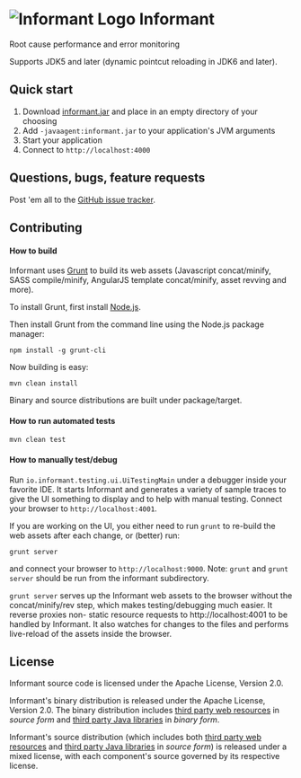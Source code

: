 <img src="https://secure.gravatar.com/avatar/ab0f1c8f702263d8c954314b231d91ce?s=70" alt="Informant Logo"> Informant
=========

Root cause performance and error monitoring

Supports JDK5 and later (dynamic pointcut reloading in JDK6 and later).

## Quick start

1. Download [informant.jar](https://oss.sonatype.org/content/repositories/snapshots/io/informant/informant-package/0.5-SNAPSHOT/informant-package-0.5-20131020.191732-2.jar) and place in an empty directory of your choosing
2. Add `-javaagent:informant.jar` to your application's JVM arguments
3. Start your application
4. Connect to `http://localhost:4000`

## Questions, bugs, feature requests

Post 'em all to the [GitHub issue tracker](https://github.com/informant/informant/issues).

## Contributing

#### How to build

Informant uses [Grunt](http://gruntjs.com) to build its web assets (Javascript concat/minify, SASS compile/minify, AngularJS template concat/minify, asset revving and more).

To install Grunt, first install [Node.js](http://nodejs.org).

Then install Grunt from the command line using the Node.js package manager:

    npm install -g grunt-cli

Now building is easy:

    mvn clean install

Binary and source distributions are built under package/target.

#### How to run automated tests

    mvn clean test

#### How to manually test/debug

Run `io.informant.testing.ui.UiTestingMain` under a debugger inside your favorite IDE. It starts Informant and generates a variety of sample traces to give the UI something to display and to help with manual testing. Connect your browser to `http://localhost:4001`.

If you are working on the UI, you either need to run `grunt` to re-build the web assets after each change, or (better) run:

    grunt server

and connect your browser to `http://localhost:9000`.  Note: `grunt` and `grunt server` should be run from the informant subdirectory.

`grunt server` serves up the Informant web assets to the browser without the concat/minify/rev step, which makes testing/debugging much easier. It reverse proxies non- static resource requests to http://localhost:4001 to be handled by Informant. It also watches for changes to the files and performs live-reload of the assets inside the browser.

## License

Informant source code is licensed under the Apache License, Version 2.0.

Informant's binary distribution is released under the Apache License, Version 2.0. The binary distribution includes [third party web resources](https://github.com/informant/informant/wiki/Third-Party-Web-Resources) in _source form_ and [third party Java libraries](https://github.com/informant/informant/wiki/Third-Party-Java-Libraries) in _binary form_.

Informant's source distribution (which includes both [third party web resources](https://github.com/informant/informant/wiki/Third-Party-Web-Resources) and [third party Java libraries](https://github.com/informant/informant/wiki/Third-Party-Java-Libraries) in _source form_) is released under a mixed license, with each component's source governed by its respective license.
